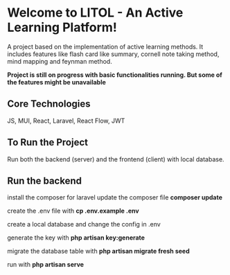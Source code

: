 # Welcome to LITOL - An Active Learning Platform!

A project based on the implementation of active learning methods. It includes features like flash card like summary, cornell note taking method, mind mapping and feynman method.

**Project is still on progress with basic functionalities running. But some of the features might be unavailable**

## Core Technologies

JS, MUI, React, Laravel, React Flow, JWT

## To Run the Project

Run both the backend (server) and the frontend (client) with local database.

## Run the backend

install the composer for laravel
update the composer file
**composer update**

create the .env file with
**cp .env.example .env**

create a local database and change the config in .env

generate the key with
**php artisan key:generate**

migrate the database table with
**php artisan migrate fresh seed**

run with
**php artisan serve**
